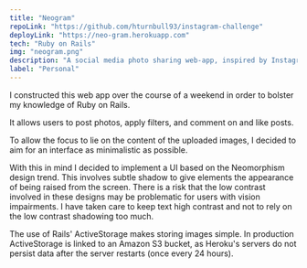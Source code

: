 ```yaml
---
title: "Neogram"
repoLink: "https://github.com/hturnbull93/instagram-challenge"
deployLink: "https://neo-gram.herokuapp.com"
tech: "Ruby on Rails"
img: "neogram.png"
description: "A social media photo sharing web-app, inspired by Instagram and the Neomorphism design trend."
label: "Personal"
---
```


I constructed this web app over the course of a weekend in order to bolster my knowledge of Ruby on Rails.

It allows users to post photos, apply filters, and comment on and like posts.

To allow the focus to lie on the content of the uploaded images, I decided to aim for an interface as minimalistic as possible.

With this in mind I decided to implement a UI based on the Neomorphism design trend. This involves subtle shadow to give elements the appearance of being raised from the screen. There is a risk that the low contrast involved in these designs may be problematic for users with vision impairments. I have taken care to keep text high contrast and not to rely on the low contrast shadowing too much.

The use of Rails' ActiveStorage makes storing images simple. In production ActiveStorage is linked to an Amazon S3 bucket, as Heroku's servers do not persist data after the server restarts (once every 24 hours).
